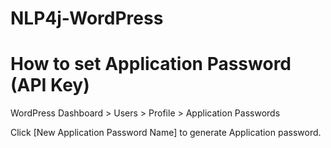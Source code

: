 
# NLP4j-WordPress

# How to set Application Password (API Key)

WordPress Dashboard > Users > Profile > Application Passwords

Click [New Application Password Name] to generate Application password.

